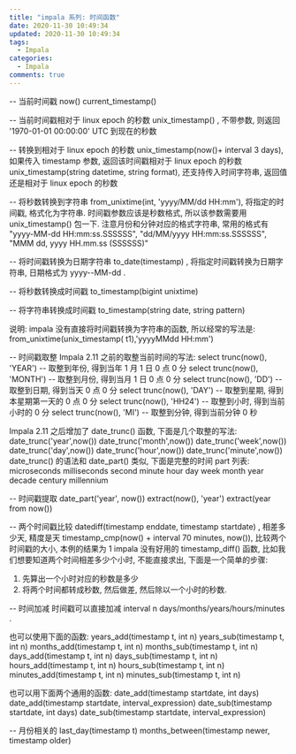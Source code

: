```yaml
---
title: "impala 系列: 时间函数"
date: 2020-11-30 10:49:34
updated: 2020-11-30 10:49:34
tags:
  - Impala
categories:
  - Impala
comments: true
---
```

-- 当前时间戳
now()
current_timestamp()

-- 当前时间戳相对于 linux epoch 的秒数
unix_timestamp() , 不带参数, 则返回 '1970-01-01 00:00:00' UTC 到现在的秒数

-- 转换到相对于 linux epoch 的秒数
unix_timestamp(now()+ interval 3 days), 如果传入 timestamp 参数, 返回该时间戳相对于 linux epoch 的秒数
unix_timestamp(string datetime, string format), 还支持传入时间字符串, 返回值还是相对于 linux epoch 的秒数

-- 将秒数转换到字符串
from_unixtime(int, 'yyyy/MM/dd HH:mm'), 将指定的时间戳, 格式化为字符串. 时间戳参数应该是秒数格式, 所以该参数需要用 unix_timestamp() 包一下.
注意月份和分钟对应的格式字符串, 常用的格式有 "yyyy-MM-dd HH:mm:ss.SSSSSS", "dd/MM/yyyy HH:mm:ss.SSSSSS", "MMM dd, yyyy HH.mm.ss (SSSSSS)"

-- 将时间戳转换为日期字符串
to_date(timestamp) , 将指定时间戳转换为日期字符串, 日期格式为 yyyy--MM-dd .

-- 将秒数转换成时间戳
to_timestamp(bigint unixtime)

-- 将字符串转换成时间戳
to_timestamp(string date, string pattern)

说明: impala 没有直接将时间戳转换为字符串的函数, 所以经常的写法是: from_unixtime(unix_timestamp( t1),'yyyyMMdd HH:mm')

-- 时间戳取整
Impala 2.11 之前的取整当前时间的写法:
select trunc(now(), 'YEAR') -- 取整到年份, 得到当年 1 月 1 日 0 点 0 分
select trunc(now(), 'MONTH') -- 取整到月份, 得到当月 1 日 0 点 0 分
select trunc(now(), 'DD') -- 取整到日期, 得到当天 0 点 0 分
select trunc(now(), 'DAY') -- 取整到星期, 得到本星期第一天的 0 点 0 分
select trunc(now(), 'HH24') -- 取整到小时, 得到当前小时的 0 分
select trunc(now(), 'MI') -- 取整到分钟, 得到当前分钟 0 秒


Impala 2.11 之后增加了 date_trunc() 函数, 下面是几个取整的写法:
date_trunc('year',now())
date_trunc('month',now())
date_trunc('week',now())
date_trunc('day',now())
date_trunc('hour',now())
date_trunc('minute',now())
date_trunc() 的语法和 date_part() 类似, 下面是完整的时间 part 列表:
microseconds
milliseconds
second
minute
hour
day
week
month
year
decade
century
millennium


-- 时间戳提取
date_part('year', now())
extract(now(), 'year')
extract(year from now())


-- 两个时间戳比较
datediff(timestamp enddate, timestamp startdate) , 相差多少天, 精度是天
timestamp_cmp(now() + interval 70 minutes, now()), 比较两个时间戳的大小, 本例的结果为 1
impala 没有好用的 timestamp_diff() 函数, 比如我们想要知道两个时间相差多少个小时, 不能直接求出, 下面是一个简单的步骤:
1. 先算出一个小时对应的秒数是多少
2. 将两个时间都转成秒数, 然后做差, 然后除以一个小时的秒数.


-- 时间加减
时间戳可以直接加减 interval n days/months/years/hours/minutes .

也可以使用下面的函数:
years_add(timestamp t, int n)
years_sub(timestamp t, int n)
months_add(timestamp t, int n)
months_sub(timestamp t, int n)
days_add(timestamp t, int n)
days_sub(timestamp t, int n)
hours_add(timestamp t, int n)
hours_sub(timestamp t, int n)
minutes_add(timestamp t, int n)
minutes_sub(timestamp t, int n)

也可以用下面两个通用的函数:
date_add(timestamp startdate, int days)
date_add(timestamp startdate, interval_expression)
date_sub(timestamp startdate, int days)
date_sub(timestamp startdate, interval_expression)


-- 月份相关的
last_day(timestamp t)
months_between(timestamp newer, timestamp older)